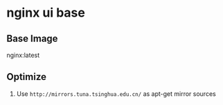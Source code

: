 # nginx ui base

## Base Image

nginx:latest

## Optimize
1. Use `http://mirrors.tuna.tsinghua.edu.cn/` as apt-get mirror sources
